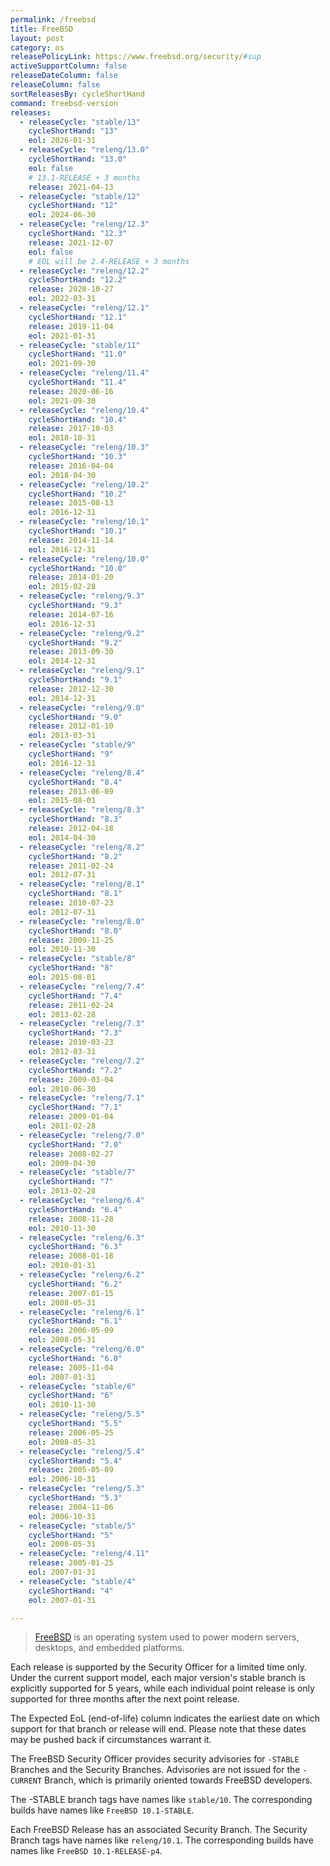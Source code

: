 ```yaml
---
permalink: /freebsd
title: FreeBSD
layout: post
category: os
releasePolicyLink: https://www.freebsd.org/security/#sup
activeSupportColumn: false
releaseDateColumn: false
releaseColumn: false
sortReleasesBy: cycleShortHand
command: freebsd-version
releases:
  - releaseCycle: "stable/13"
    cycleShortHand: "13"
    eol: 2026-01-31
  - releaseCycle: "releng/13.0"
    cycleShortHand: "13.0"
    eol: false
    # 13.1-RELEASE + 3 months
    release: 2021-04-13
  - releaseCycle: "stable/12"
    cycleShortHand: "12"
    eol: 2024-06-30
  - releaseCycle: "releng/12.3"
    cycleShortHand: "12.3"
    release: 2021-12-07
    eol: false
    # EOL will be 2.4-RELEASE + 3 months
  - releaseCycle: "releng/12.2"
    cycleShortHand: "12.2"
    release: 2020-10-27
    eol: 2022-03-31
  - releaseCycle: "releng/12.1"
    cycleShortHand: "12.1"
    release: 2019-11-04
    eol: 2021-01-31
  - releaseCycle: "stable/11"
    cycleShortHand: "11.0"
    eol: 2021-09-30
  - releaseCycle: "releng/11.4"
    cycleShortHand: "11.4"
    release: 2020-06-16
    eol: 2021-09-30
  - releaseCycle: "releng/10.4"
    cycleShortHand: "10.4"
    release: 2017-10-03
    eol: 2018-10-31
  - releaseCycle: "releng/10.3"
    cycleShortHand: "10.3"
    release: 2016-04-04
    eol: 2018-04-30
  - releaseCycle: "releng/10.2"
    cycleShortHand: "10.2"
    release: 2015-08-13
    eol: 2016-12-31
  - releaseCycle: "releng/10.1"
    cycleShortHand: "10.1"
    release: 2014-11-14
    eol: 2016-12-31
  - releaseCycle: "releng/10.0"
    cycleShortHand: "10.0"
    release: 2014-01-20
    eol: 2015-02-28
  - releaseCycle: "releng/9.3"
    cycleShortHand: "9.3"
    release: 2014-07-16
    eol: 2016-12-31
  - releaseCycle: "releng/9.2"
    cycleShortHand: "9.2"
    release: 2013-09-30
    eol: 2014-12-31
  - releaseCycle: "releng/9.1"
    cycleShortHand: "9.1"
    release: 2012-12-30
    eol: 2014-12-31
  - releaseCycle: "releng/9.0"
    cycleShortHand: "9.0"
    release: 2012-01-10
    eol: 2013-03-31
  - releaseCycle: "stable/9"
    cycleShortHand: "9"
    eol: 2016-12-31
  - releaseCycle: "releng/8.4"
    cycleShortHand: "8.4"
    release: 2013-06-09
    eol: 2015-08-01
  - releaseCycle: "releng/8.3"
    cycleShortHand: "8.3"
    release: 2012-04-18
    eol: 2014-04-30
  - releaseCycle: "releng/8.2"
    cycleShortHand: "8.2"
    release: 2011-02-24
    eol: 2012-07-31
  - releaseCycle: "releng/8.1"
    cycleShortHand: "8.1"
    release: 2010-07-23
    eol: 2012-07-31
  - releaseCycle: "releng/8.0"
    cycleShortHand: "8.0"
    release: 2009-11-25
    eol: 2010-11-30
  - releaseCycle: "stable/8"
    cycleShortHand: "8"
    eol: 2015-08-01
  - releaseCycle: "releng/7.4"
    cycleShortHand: "7.4"
    release: 2011-02-24
    eol: 2013-02-28
  - releaseCycle: "releng/7.3"
    cycleShortHand: "7.3"
    release: 2010-03-23
    eol: 2012-03-31
  - releaseCycle: "releng/7.2"
    cycleShortHand: "7.2"
    release: 2009-03-04
    eol: 2010-06-30
  - releaseCycle: "releng/7.1"
    cycleShortHand: "7.1"
    release: 2009-01-04
    eol: 2011-02-28
  - releaseCycle: "releng/7.0"
    cycleShortHand: "7.0"
    release: 2008-02-27
    eol: 2009-04-30
  - releaseCycle: "stable/7"
    cycleShortHand: "7"
    eol: 2013-02-28
  - releaseCycle: "releng/6.4"
    cycleShortHand: "6.4"
    release: 2008-11-28
    eol: 2010-11-30
  - releaseCycle: "releng/6.3"
    cycleShortHand: "6.3"
    release: 2008-01-18
    eol: 2010-01-31
  - releaseCycle: "releng/6.2"
    cycleShortHand: "6.2"
    release: 2007-01-15
    eol: 2008-05-31
  - releaseCycle: "releng/6.1"
    cycleShortHand: "6.1"
    release: 2006-05-09
    eol: 2008-05-31
  - releaseCycle: "releng/6.0"
    cycleShortHand: "6.0"
    release: 2005-11-04
    eol: 2007-01-31
  - releaseCycle: "stable/6"
    cycleShortHand: "6"
    eol: 2010-11-30
  - releaseCycle: "releng/5.5"
    cycleShortHand: "5.5"
    release: 2006-05-25
    eol: 2008-05-31
  - releaseCycle: "releng/5.4"
    cycleShortHand: "5.4"
    release: 2005-05-09
    eol: 2006-10-31
  - releaseCycle: "releng/5.3"
    cycleShortHand: "5.3"
    release: 2004-11-06
    eol: 2006-10-31
  - releaseCycle: "stable/5"
    cycleShortHand: "5"
    eol: 2008-05-31
  - releaseCycle: "releng/4.11"
    release: 2005-01-25
    eol: 2007-01-31
  - releaseCycle: "stable/4"
    cycleShortHand: "4"
    eol: 2007-01-31

---
```


> [FreeBSD](https://www.freebsd.org) is an operating system used to power modern servers, desktops, and embedded platforms.

Each release is supported by the Security Officer for a limited time only. Under the current support model, each major version's stable branch is explicitly supported for 5 years, while each individual point release is only supported for three months after the next point release.

The Expected EoL (end-of-life) column indicates the earliest date on which support for that branch or release will end. Please note that these dates may be pushed back if circumstances warrant it.

The FreeBSD Security Officer provides security advisories for `-STABLE` Branches and the Security Branches. Advisories are not issued for the `-CURRENT` Branch, which is primarily oriented towards FreeBSD developers.

The -STABLE branch tags have names like `stable/10`. The corresponding builds have names like `FreeBSD 10.1-STABLE`.

Each FreeBSD Release has an associated Security Branch. The Security Branch tags have names like `releng/10.1`. The corresponding builds have names like `FreeBSD 10.1-RELEASE-p4`.
